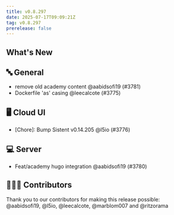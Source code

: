 ```yaml
---
title: v0.8.297
date: 2025-07-17T09:09:21Z
tag: v0.8.297
prerelease: false
---
```


## What's New
## 🔤 General
- remove old academy content @aabidsofi19 (#3781)
- Dockerfile 'as' casing @leecalcote (#3775)

## 🖥 Cloud UI

- [Chore]: Bump Sistent v0.14.205 @l5io (#3776)

## 💻 Server

- Feat/academy hugo integration @aabidsofi19 (#3780)

## 👨🏽‍💻 Contributors

Thank you to our contributors for making this release possible:
@aabidsofi19, @l5io, @leecalcote, @marblom007 and @ritzorama

